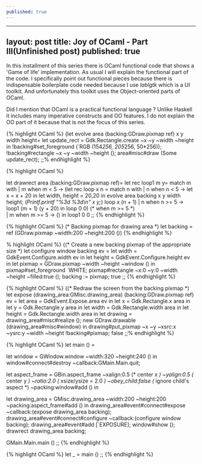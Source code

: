 ```yaml
---
published: true
---
```


---
layout: post
title: Joy of OCaml - Part III(Unfinished post)
published: true
---

In this installment of this series there is OCaml functional code that shows a 'Game of life'
implementation. As usual I will explain the functional part of the code. I specifically point out
functional pieces because there is indispensable boilerplate code needed because I use _lablgtk_ which is a UI toolkit. And unfortunately this toolkit uses the Object-oriented parts of OCaml.

Did I mention that OCaml is a practical functional language ? Unlike Haskell it includes many imperative constructs and OO features. I do not explain the OO part of it because that is not the focus of this series.

{% highlight OCaml %}
{let evolve area (backing:GDraw.pixmap ref) x y width height= 
          let update_rect = Gdk.Rectangle.create ~x ~y ~width ~height in
          !backing#set_foreground (`RGB (154*256, 205*256, 50*256));
          !backing#rectangle ~x ~y ~width ~height ();
          area#misc#draw (Some update_rect);
;;% endhighlight %}

{% highlight OCaml %}

let drawrect area (backing:GDraw.pixmap ref)= 
let rec loop1 m y=
  match m with
    | m when m < 5 ->
      (let rec loop x  n =
        match n with
        | n when n < 5 ->
          let x = x + 20 in
          let width, height = 20,20 in
          evolve area backing x y width height;
          (*Printf.printf "%3d %3d\n" x y;*)
          loop x   (n + 1)
        | n when n >= 5 -> loop1 (m + 1) (y + 20)
      in loop 0  0)
   (* when m >= 5 *)  
    | m when m >= 5 ->  ()
in loop1 0 0
;;
{% endhighlight %}

{% highlight OCaml %}
(* Backing pixmap for drawing area *)
let backing = ref (GDraw.pixmap ~width:200 ~height:200 ())
{% endhighlight %}

% highlight OCaml %}
{(* Create a new backing pixmap of the appropriate size *)
let configure window backing ev =
  let width = GdkEvent.Configure.width ev in
  let height = GdkEvent.Configure.height ev in
  let pixmap = GDraw.pixmap ~width ~height ~window () in
  pixmap#set_foreground `WHITE;
  pixmap#rectangle ~x:0 ~y:0 ~width ~height ~filled:true ();
  backing := pixmap;
  true
;;
{% endhighlight %}

{% highlight OCaml %}
{(* Redraw the screen from the backing pixmap *)
let expose (drawing_area:GMisc.drawing_area) (backing:GDraw.pixmap ref) ev =
  let area = GdkEvent.Expose.area ev in
  let x = Gdk.Rectangle.x area in
  let y = Gdk.Rectangle.y area in
  let width = Gdk.Rectangle.width area in
  let height = Gdk.Rectangle.width area in
  let drawing =
    drawing_area#misc#realize ();
    new GDraw.drawable (drawing_area#misc#window)
  in
  drawing#put_pixmap ~x ~y ~xsrc:x ~ysrc:y ~width ~height !backing#pixmap;
  false
;;% endhighlight %}

{% highlight OCaml %}
let main () =
 

  let window = GWindow.window ~width:320 ~height:240 () in
  window#connect#destroy ~callback:GMain.Main.quit;
  
  let aspect_frame = GBin.aspect_frame 
    ~xalign:0.5 (* center x *)
    ~yalign:0.5 (* center y *)
    ~ratio:2.0	(* xsize/ysize = 2.0 *)
    ~obey_child:false (* ignore child's aspect *)
    ~packing:window#add () in

  let drawing_area = GMisc.drawing_area ~width:200 ~height:200 ~packing:aspect_frame#add () in
    drawing_area#event#connect#expose ~callback:(expose drawing_area backing);
    drawing_area#event#connect#configure ~callback:(configure window backing);
    drawing_area#event#add [`EXPOSURE];
    window#show ();
    drawrect drawing_area backing;
 
  GMain.Main.main ()
;;
{% endhighlight %}

{% highlight OCaml %}
let _ = main ()
;;
{% endhighlight %}
